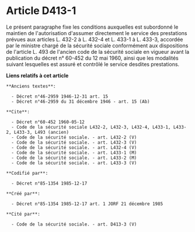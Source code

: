 # Article D413-1

Le présent paragraphe fixe les conditions auxquelles est subordonné le maintien de l'autorisation d'assumer directement le
service des prestations prévues aux articles L. 432-2 à L. 432-4 et L. 433-1 à L. 433-3, accordée par le ministre chargé de
la sécurité sociale conformément aux dispositions de l'article L. 493 de l'ancien code de la sécurité sociale en vigueur
avant la publication du décret n° 60-452 du 12 mai 1960, ainsi que les modalités suivant lesquelles est assuré et contrôlé le
service desdites prestations.

**Liens relatifs à cet article**

	**Anciens textes**:

	  - Décret n°46-2959 1946-12-31 art. 15
	  - Décret n°46-2959 du 31 décembre 1946 - art. 15 (Ab)

	**Cite**:

	  - Décret n°60-452 1960-05-12
	  - Code de la sécurité sociale L432-2, L432-3, L432-4, L433-1, L433-2, L433-3, L493 (ancien)
	  - Code de la sécurité sociale. - art. L432-2 (V)
	  - Code de la sécurité sociale. - art. L432-3 (V)
	  - Code de la sécurité sociale. - art. L432-4 (V)
	  - Code de la sécurité sociale. - art. L433-1 (M)
	  - Code de la sécurité sociale. - art. L433-2 (M)
	  - Code de la sécurité sociale. - art. L433-3 (V)

	**Codifié par**:

	  - Décret n°85-1354 1985-12-17

	**Créé par**:

	  - Décret n°85-1354 1985-12-17 art. 1 JORF 21 décembre 1985

	**Cité par**:

	  - Code de la sécurité sociale. - art. D413-3 (V)

